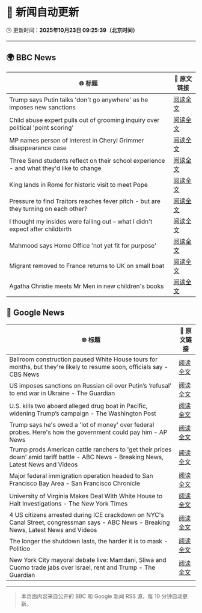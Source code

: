 # 🧠 新闻自动更新

🕒 更新时间：**2025年10月23日 09:25:39（北京时间）**

---

## 🌍 BBC News

| 🌐 标题 | 🔗 原文链接 |
|--------|-------------|
| Trump says Putin talks 'don't go anywhere' as he imposes new sanctions | [阅读全文](https://www.bbc.com/news/articles/cd6758pn6ylo?at_medium=RSS&at_campaign=rss) |
| Child abuse expert pulls out of grooming inquiry over political 'point scoring' | [阅读全文](https://www.bbc.com/news/articles/c629zvnd5lno?at_medium=RSS&at_campaign=rss) |
| MP names person of interest in Cheryl Grimmer disappearance case | [阅读全文](https://www.bbc.com/news/articles/cx2082pqyl2o?at_medium=RSS&at_campaign=rss) |
| Three Send students reflect on their school experience - and what they'd like to change | [阅读全文](https://www.bbc.com/news/articles/c891y5n2de8o?at_medium=RSS&at_campaign=rss) |
| King lands in Rome for historic visit to meet Pope | [阅读全文](https://www.bbc.com/news/articles/c07mzye39djo?at_medium=RSS&at_campaign=rss) |
| Pressure to find Traitors reaches fever pitch - but are they turning on each other? | [阅读全文](https://www.bbc.com/news/articles/c87415422zdo?at_medium=RSS&at_campaign=rss) |
| I thought my insides were falling out – what I didn't expect after childbirth | [阅读全文](https://www.bbc.com/news/articles/ckgk0y18mrvo?at_medium=RSS&at_campaign=rss) |
| Mahmood says Home Office 'not yet fit for purpose' | [阅读全文](https://www.bbc.com/news/articles/clyl20gw4y2o?at_medium=RSS&at_campaign=rss) |
| Migrant removed to France returns to UK on small boat | [阅读全文](https://www.bbc.com/news/articles/clykzx43v0po?at_medium=RSS&at_campaign=rss) |
| Agatha Christie meets Mr Men in new children's books | [阅读全文](https://www.bbc.com/news/articles/cdx42rv2wgqo?at_medium=RSS&at_campaign=rss) |

## 📰 Google News

| 🌐 标题 | 🔗 原文链接 |
|--------|-------------|
| Ballroom construction paused White House tours for months, but they're likely to resume soon, officials say - CBS News | [阅读全文](https://news.google.com/rss/articles/CBMieEFVX3lxTE1rU1pRTS1iMjlxdHhXSUZtWWFndVNQdVdLWEs5S09uUkI2VUEyRVBMTmRmakJkM3F0UFNmN0pCQWtpbW9XcHk2eFJjeWFqNHJpcmFkQXNQSGNWNlpoUm1wNHV2NVFTVmlZa1dIN08wYVljNkVQVDBRStIBfkFVX3lxTE90cnIxS2ZwaW55dDRRN0JwdGR6bW5EMmU2NzBlZE85SUxrQVRRbE1zcm9SY05tbUV5N0RXOWJtXzhBeXI5Z3V2OTMwaGtXeEYtME11YWRUT0o5S0dTUF9JMHI0a1FHTmV2cDd0LW1lNllWUUN2ckFSdTlqR0FOdw?oc=5) |
| US imposes sanctions on Russian oil over Putin’s ‘refusal’ to end war in Ukraine - The Guardian | [阅读全文](https://news.google.com/rss/articles/CBMiqgFBVV95cUxNVVlBQzh3VFFpQ0JnM1ViTzNZMTVYeWVrWldOejJ0amlmV1BZT1FCZ3FaT0x0c0s5aXV3ZEI3SV9WcnBrX0dySHRVVzNON1Z0UGF5WW0wQTFtcGctUjFOekxjYWV5TVIzbE94XzB3NC1pN0ZROTY5amlDcFd4aTllYlg3ZS1WLXd6X21vTU9EdFREMFJncXpkOUdjSUdYWDB6anhwV0N0U3UxUQ?oc=5) |
| U.S. kills two aboard alleged drug boat in Pacific, widening Trump’s campaign - The Washington Post | [阅读全文](https://news.google.com/rss/articles/CBMingFBVV95cUxNV09qT0hDMERPQm9QbmpQS0FVbENzVjNjdnp4c2U5QmVmS05rM2ZIdUp1bzM0YVBEZVFxcDY2OHpkQVRDT2U5OWptRTJ2b3hMNS1hRW9HQkZtY1NnUURQal9ibG1lZ29qWHEzcmxZUVdYajNRd0pYemNfS09XUW1fYnBxTzAxTFdyOHh0M0RDejU1VXBtR1QzeWdnWWxkdw?oc=5) |
| Trump says he's owed a 'lot of money' over federal probes. Here's how the government could pay him - AP News | [阅读全文](https://news.google.com/rss/articles/CBMiqwFBVV95cUxPRElrdjU1dW9BUnJfWHpUSjNfUV9SbHllaVp5cVlBOE8zeThSOWlOdWlXT2VvVy1EczFfbmRkUmdZSEJKUGNhX2h3Nm9zODBDZUlJbHljLUlYS0x6M1RwOU5LNUllSGIxemVSUmJsQThfTGhHTHVtcGxFZGJWbE92Xzc5TnNnalFtdTVxbGN0T2NHblVNa2wwbFc1MkRHa3dxUUlwakF4dWRwa2s?oc=5) |
| Trump prods American cattle ranchers to 'get their prices down' amid tariff battle - ABC News - Breaking News, Latest News and Videos | [阅读全文](https://news.google.com/rss/articles/CBMiogFBVV95cUxNYlh4bE10WXpncDlnQU5pWTFfNzJYZkx6T2dfY183NDVDNk9wbUdHUm02Y0hONDNfMm12VURSVUFuZlhnbkozaDhiRk1UdFFOQUhnZVBNWl9tM01xekppWlp3LWtqSWhPMjN4MkZGam5kUFFZZ1F6eUc2aTBVOGtDdWgwLXVPRVRMblN6V2pMTnZaMW05Ui1oYmdvZUVyRDBSNEHSAacBQVVfeXFMTTI0TUwzQ3RTd2tHSEE2WTlPUUxfa21EOHUyVGF1dk1LMmR5WHhrNjR1bkpXczBLZ0lLQVVmNEJXa3B1TDdzMnZ4ZHU4cF91UjhVTEItajVlbWFPTDgzOVZtTVQ4WTVySmtnRHZwaHpmSVh6YnVJaU9fUm9VdHdPV0pWTno0cWR5a1lUeEhCejdKNk1tWG9JT1hJOWhYX0p1YVV1eTVLMkk?oc=5) |
| Major federal immigration operation headed to San Francisco Bay Area - San Francisco Chronicle | [阅读全文](https://news.google.com/rss/articles/CBMiiAFBVV95cUxNN3ZPSWZVTURaNTBhaGZkNk5pWm54WnFKY1ZObEUzNTRDdVdPSkpSTFVqS3hLaG5pTmJNaFlQc0d1OG5YVnRxTnY4RHhZYkQyNnJXbnhIYWhjRlpFUFJXa0Z1WFRLYm1SWkRXRHNvLUZMdEw5ZmYtTGNGODVsczFPRkk4MHRuMW9z?oc=5) |
| University of Virginia Makes Deal With White House to Halt Investigations - The New York Times | [阅读全文](https://news.google.com/rss/articles/CBMilAFBVV95cUxQdktYNDlhclJfMUpHZVhSQkQ0a3RyY0VHOUZjT3hMQllzcXJTRE01UG5lQzVCYnhrSUhac2lFQnZBQnlPSjlTb05KNWlCSjNSRmVUV1VCUWptaXJBR0xOb19faFlwSGxnZk1Kd1RtaE9lbHRUaDAySTVOQy1DTlFiLUpNYkp0V2x6aTl1SlBmN3UzUFBF?oc=5) |
| 4 US citizens arrested during ICE crackdown on NYC's Canal Street, congressman says - ABC News - Breaking News, Latest News and Videos | [阅读全文](https://news.google.com/rss/articles/CBMiowFBVV95cUxPc282LThiaktwdHp4cGh5Q3ZsaHplQWI2MHgwZ2VSOWJFV2NTMmcyb2lZTkpYRk9EMmN2NFoxR2NsLXg3QmFodjVJMGwtcmplUndWbTk4eGgyVWJxaS1HaWdNV2k4eUZVdWdaMzZOOUQtcm9Hb3FBT09ab29GcWFqc1E1Mnhxdm5Ec3lXMUZTc0FnazBuRjl3YUlMb3cxWFd6NlY40gGoAUFVX3lxTE1oTzBVVFVQRVRhelhua0FFT1J0dlRuZVlxc1RrbHMwTWl5SXlvZUl0ZlMxMHgzMUx3TUFDZE1SRGlMQ2pjY0dYZDE5dUxfNUtCOGQ5Um9Zc1lhQTJSR01FT0NnRzJ5TDhDeFZoNkcyNUw3VW1BX1lCelhLSDFDZFY1WWJjMmRSUWFLQmZuY0x1b2x5SnNaVXM4amlIOHc0OHlvVlNzazhVQQ?oc=5) |
| The longer the shutdown lasts, the harder it is to mask - Politico | [阅读全文](https://news.google.com/rss/articles/CBMipwFBVV95cUxPY3VyLTN5T2UwcGZuTTFHQ0lpM1psdXpQV0ZZbktDdHNhZGpXMTdsTHlfZngwaGpEdFd5TzZkWFFDZU9YUXpmZHY4X09oeTFwOXBDZjgzYXRXSE1tTW5PdFFXSzEwdUNlY0x6c3BmdjVsWVJNdXM2RlJueU4tczBFSEJVWUhkeFFLWUgwb0F6M1NqbDI4bl81a1VlR2ZUam85MEpjUzZUUQ?oc=5) |
| New York City mayoral debate live: Mamdani, Sliwa and Cuomo trade jabs over Israel, rent and Trump - The Guardian | [阅读全文](https://news.google.com/rss/articles/CBMinwFBVV95cUxOSXlEZU9sYXdlc1NYNldJTXR6T0FpTlFFa0NWWlNlT3FkV21vam83SmdQZ2Q2bERpTHRKbHF0b2VTMi1QUFd5MVVUZlhpbUh1UHpabmZ5b2M0YjhNTmRQQ05MeVF2MEpMVFNWOWpzZjBCN0pRSHROeFM4czVHSlFxTFpDVGsyellTSkprVWJNbDJrRnVrV2dWaFRGZ2gzeFU?oc=5) |

---
> 本页面内容来自公开的 BBC 和 Google 新闻 RSS 源，每 10 分钟自动更新。